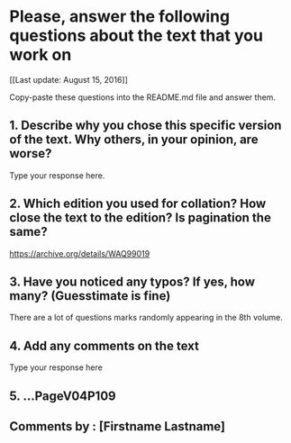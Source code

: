 # Please, answer the following questions about the text that you work on

[[Last update: August 15, 2016]]

Copy-paste these questions into the README.md file and answer them.

## 1. Describe why you chose this specific version of the text. Why others, in your opinion, are worse?

Type your response here.

## 2. Which edition you used for collation? How close the text to the edition? Is pagination the same?

https://archive.org/details/WAQ99019

## 3. Have you noticed any typos? If yes, how many? (Guesstimate is fine)

There are a lot of questions marks randomly appearing in the 8th volume.

## 4. Add any comments on the text

Type your response here

## 5. ...PageV04P109

## Comments by : [Firstname Lastname]

